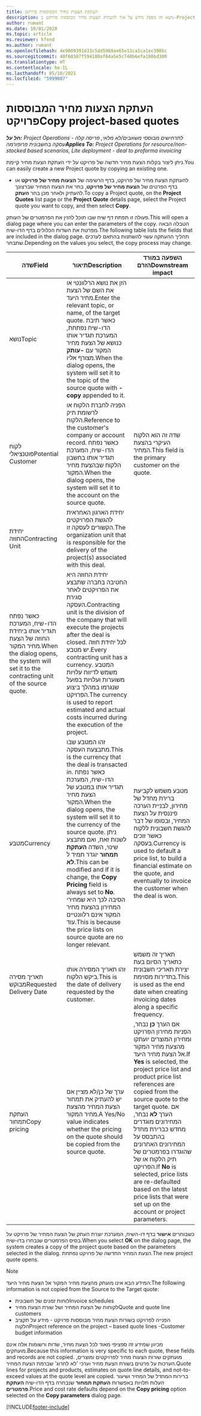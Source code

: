 ```yaml
---
title: העתקת הצעות מחיר המבוססות פרויקט
description: נושא זה מספק מידע על איך להעתיק הצעות מחיר מבוססות פרויקט ב-Project Operations.
author: rumant
ms.date: 10/01/2020
ms.topic: article
ms.reviewer: kfend
ms.author: rumant
ms.openlocfilehash: 4e9009391d33c5dd5988ae65e13ca1ca1ec398bc
ms.sourcegitcommit: 40f68387f594180af64a5e5c748b6efa188bd300
ms.translationtype: HT
ms.contentlocale: he-IL
ms.lasthandoff: 05/10/2021
ms.locfileid: "5999087"
---
```

# <a name="copy-project-based-quotes"></a><span data-ttu-id="f806a-103">העתקת הצעות מחיר המבוססות פרויקט</span><span class="sxs-lookup"><span data-stu-id="f806a-103">Copy project-based quotes</span></span>

<span data-ttu-id="f806a-104">_**חל על:** Project Operations לתרחישים מבוססי משאבים/לא מלאי, פריסה קלה - עסקה בחשבונית פרופורמה_</span><span class="sxs-lookup"><span data-stu-id="f806a-104">_**Applies To:** Project Operations for resource/non-stocked based scenarios, Lite deployment - deal to proforma invoicing_</span></span>

<span data-ttu-id="f806a-105">ניתן ליצור בקלות הצעת מחיר חדשה של פרויקט על ידי העתקת הצעת מחיר קיימת.</span><span class="sxs-lookup"><span data-stu-id="f806a-105">You can easily create a new Project quote by copying an existing one.</span></span> 

- <span data-ttu-id="f806a-106">להעתקת הצעת מחיר של פרויקט, בדף הרשימה של **הצעות מחיר של פרויקט** או בדף הפרטים של **הצעת מחיר של פרויקט**, בחר את הצעת המחיר שברצונך להעתיק ולאחר מכן בחר **העתק**.</span><span class="sxs-lookup"><span data-stu-id="f806a-106">To copy a Project quote, on the **Project Quotes** list page or the **Project Quote** details page, select the Project quote you want to copy, and then select **Copy**.</span></span>

<span data-ttu-id="f806a-107">פעולה זו תפתח דף שיח שבו תוכל להזין את הפרמטרים של העותק.</span><span class="sxs-lookup"><span data-stu-id="f806a-107">This will open a dialog page where you can enter the parameters of the copy.</span></span> <span data-ttu-id="f806a-108">הטבלה הבאה מפרטת את השדות הכלולים בדף הדו-שיח.</span><span class="sxs-lookup"><span data-stu-id="f806a-108">The following table lists the fields that are included in the dialog page.</span></span> <span data-ttu-id="f806a-109">תהליך ההעתקה עשוי להשתנות בהתאם לערכים שתבחר.</span><span class="sxs-lookup"><span data-stu-id="f806a-109">Depending on the values you select, the copy process may change.</span></span>

| <span data-ttu-id="f806a-110">**שדה**</span><span class="sxs-lookup"><span data-stu-id="f806a-110">**Field**</span></span> | <span data-ttu-id="f806a-111">**תיאור**</span><span class="sxs-lookup"><span data-stu-id="f806a-111">**Description**</span></span> | <span data-ttu-id="f806a-112">**השפעה במורד הזרם**</span><span class="sxs-lookup"><span data-stu-id="f806a-112">**Downstream impact**</span></span> |
| --- | --- | --- |
| <span data-ttu-id="f806a-113">נושא</span><span class="sxs-lookup"><span data-stu-id="f806a-113">Topic</span></span> | <span data-ttu-id="f806a-114">הזן את נושא הרלוונטי או את השם של הצעת מחיר היעד.</span><span class="sxs-lookup"><span data-stu-id="f806a-114">Enter the relevant topic, or name, of the target quote.</span></span> <span data-ttu-id="f806a-115">כאשר תיבת הדו-שיח נפתחת, המערכת תגדיר אותו כנושא של הצעת מחיר המקור עם **-עותק** מצורף אליו.</span><span class="sxs-lookup"><span data-stu-id="f806a-115">When the dialog opens, the system will set it to the topic of the source quote with **-copy** appended to it.</span></span> | |
| <span data-ttu-id="f806a-116">לקוח פוטנציאלי</span><span class="sxs-lookup"><span data-stu-id="f806a-116">Potential Customer</span></span> | <span data-ttu-id="f806a-117">הפניה לחברת הלקוח או לרשומת תיק הלקוח.</span><span class="sxs-lookup"><span data-stu-id="f806a-117">Reference to the customer's company or account record.</span></span> <span data-ttu-id="f806a-118">כאשר נפתח הדו-שיח, המערכת תגדיר אותו בחשבון הלקוח שבהצעת מחיר המקור.</span><span class="sxs-lookup"><span data-stu-id="f806a-118">When the dialog opens, the system will set it to the account on the source quote.</span></span> | <span data-ttu-id="f806a-119">שדה זה הוא הלקוח העיקרי בהצעת המחיר.</span><span class="sxs-lookup"><span data-stu-id="f806a-119">This field is the primary customer on the quote.</span></span> |
| <span data-ttu-id="f806a-120">יחידת החוזה</span><span class="sxs-lookup"><span data-stu-id="f806a-120">Contracting Unit</span></span> | <span data-ttu-id="f806a-121">יחידת הארגון האחראית להגשת הפרויקטים הקשורים לעסקה זו.</span><span class="sxs-lookup"><span data-stu-id="f806a-121">The organization unit that is responsible for the delivery of the project(s) associated with this deal.</span></span>
<span data-ttu-id="f806a-122">כאשר נפתח הדו-שיח, המערכת תגדיר אותו ביחידת החוזה של הצעת מחיר המקור.</span><span class="sxs-lookup"><span data-stu-id="f806a-122">When the dialog opens, the system will set it to the contracting unit of the source quote.</span></span> | <span data-ttu-id="f806a-123">יחידת החוזה היא החטיבה בחברה שתבצע את הפרויקטים לאחר סגירת העסקה.</span><span class="sxs-lookup"><span data-stu-id="f806a-123">Contracting unit is the division of the company that will execute the projects after the deal is closed.</span></span> <span data-ttu-id="f806a-124">לכל יחידת חוזה יש מטבע.</span><span class="sxs-lookup"><span data-stu-id="f806a-124">Every contracting unit has a currency.</span></span> <span data-ttu-id="f806a-125">המטבע משמש לדיווח עלויות משוערות ועלויות בפועל שנגרמו במהלך ביצוע הפרויקט.</span><span class="sxs-lookup"><span data-stu-id="f806a-125">The currency is used to report estimated and actual costs incurred during the execution of the project.</span></span> |
| <span data-ttu-id="f806a-126">מטבע</span><span class="sxs-lookup"><span data-stu-id="f806a-126">Currency</span></span> | <span data-ttu-id="f806a-127">זהו המטבע שבו מתבצעת העסקה.</span><span class="sxs-lookup"><span data-stu-id="f806a-127">This is the currency that the deal is transacted in.</span></span> <span data-ttu-id="f806a-128">כאשר נפתח הדו-שיח, המערכת תגדיר אותו במטבע של הצעת מחיר המקור.</span><span class="sxs-lookup"><span data-stu-id="f806a-128">When the dialog opens, the system will set it to the currency of the source quote.</span></span> <span data-ttu-id="f806a-129">ניתן לשנות זאת, ואם מתבצע שינוי, השדה **העתקת תמחור** יוגדר תמיד ל **לא**.</span><span class="sxs-lookup"><span data-stu-id="f806a-129">This can be modified and if it is change, the **Copy Pricing** field is always set to **No**.</span></span> <span data-ttu-id="f806a-130">הסיבה לכך היא שמחירי המחירון בהצעת מחיר המקור אינם רלוונטיים עוד.</span><span class="sxs-lookup"><span data-stu-id="f806a-130">This is because the price lists on source quote are no longer relevant.</span></span> | <span data-ttu-id="f806a-131">מטבע משמש לקביעת ברירת מחדל של מחירון, לבניית הערכה פיננסית על הצעת המחיר, ובסופו של דבר להגשת חשבונית ללקוח כאשר זוכים בעסקה.</span><span class="sxs-lookup"><span data-stu-id="f806a-131">Currency is used to default a price list, to build a financial estimate on the quote,  and eventually to invoice the customer when the deal is won.</span></span> |
| <span data-ttu-id="f806a-132">תאריך מסירה מבוקש</span><span class="sxs-lookup"><span data-stu-id="f806a-132">Requested Delivery Date</span></span> | <span data-ttu-id="f806a-133">זהו תאריך המסירה אותו ביקש הלקוח.</span><span class="sxs-lookup"><span data-stu-id="f806a-133">This is the date of delivery requested by the customer.</span></span> | <span data-ttu-id="f806a-134">תאריך זה משמש כתאריך הסיום בעת יצירת תאריכי חשבונית בתדירות מסוימת.</span><span class="sxs-lookup"><span data-stu-id="f806a-134">This is used as the end date when creating invoicing dates along a specific frequency.</span></span> |
| <span data-ttu-id="f806a-135">העתקת תמחור</span><span class="sxs-lookup"><span data-stu-id="f806a-135">Copy pricing</span></span> | <span data-ttu-id="f806a-136">ערך של כן/לא מציין אם יש להעתיק את תמחור הצעת המחיר מהצעת מחיר המקור.</span><span class="sxs-lookup"><span data-stu-id="f806a-136">A Yes/No value indicates whether the pricing on the quote should be copied from the source quote.</span></span> | <span data-ttu-id="f806a-137">אם הערך **כן** נבחר, הפניות מחירון הפרויקט ומחירון המוצרים יועתקו מהצעת מחיר המקור אל הצעת מחיר היעד.</span><span class="sxs-lookup"><span data-stu-id="f806a-137">If **Yes** is selected, the project price list and product price list references are copied from the source quote to the target quote.</span></span> <span data-ttu-id="f806a-138">אם הערך **לא** נבחר, המחירונים מוגדרים מחדש כברירת מחדל בהתבסס על המחירונים האחרונים שהוגדרו בפרמטרים של תיק הלקוח או של הפרויקט.</span><span class="sxs-lookup"><span data-stu-id="f806a-138">If **No** is selected, price lists are re-defaulted based on the latest price lists that were set up on the account or project parameters.</span></span> |

<span data-ttu-id="f806a-139">כשבוחרים **אישור** בדף דו-השיח, המערכת יוצרת העתק של הצעת המחיר של פרויקט על בסיס הפרמטרים שנבחרו בדו-שיח.</span><span class="sxs-lookup"><span data-stu-id="f806a-139">When you select **OK** on the dialog page, the system creates a copy of the project quote based on the parameters selected in the dialog.</span></span> <span data-ttu-id="f806a-140">הצעת המחיר החדשה של פרויקט נפתחת.</span><span class="sxs-lookup"><span data-stu-id="f806a-140">The new project quote opens.</span></span> 

> [!NOTE]
> <span data-ttu-id="f806a-141">המידע הבא אינו מועתק מהצעת מחיר המקור אל הצעת מחיר היעד:</span><span class="sxs-lookup"><span data-stu-id="f806a-141">The following information is not copied from the Source to the Target quote:</span></span>
>
> - <span data-ttu-id="f806a-142">לוחות זמנים של חשבונית</span><span class="sxs-lookup"><span data-stu-id="f806a-142">Invoice schedules</span></span>
> - <span data-ttu-id="f806a-143">לקוחות של הצעת המחיר ושל שורת הצעת מחיר</span><span class="sxs-lookup"><span data-stu-id="f806a-143">Quote and quote line customers</span></span>
> - <span data-ttu-id="f806a-144">הפנייה לפרויקט בשורות הצעת מחיר מבוססות פרויקט - מידע על תקציב הלקוח</span><span class="sxs-lookup"><span data-stu-id="f806a-144">Project reference on the project – based quote lines -Customer budget information</span></span>
>
><span data-ttu-id="f806a-145">מכיוון שמידע זה ספציפי מאוד לכל הצעת מחיר, שדות ורשומות אלה אינם מועתקים.</span><span class="sxs-lookup"><span data-stu-id="f806a-145">Because this information is very specific to each quote, these fields and records are not copied.</span></span> <span data-ttu-id="f806a-146">מועתקים שורות הצעות מחיר לפרויקטים ומוצרים, הערכות על פרטים בשורת הצעת מחיר וערכי 'לא לחרוג' שברמת הצעת המחיר.</span><span class="sxs-lookup"><span data-stu-id="f806a-146">Quote lines for projects and products, estimates on quote line details, and not-to-exceed values at the quote level are copied.</span></span> <span data-ttu-id="f806a-147">ברירות המחדל של המחיר ושיעור העלות תלויות באפשרות **העתקת תמחור** שנבחרה בדף הדו-שיח **העתקת פרמטרים**.</span><span class="sxs-lookup"><span data-stu-id="f806a-147">Price and cost rate defaults depend on the **Copy pricing** option selected on the **Copy parameters** dialog page.</span></span>


[!INCLUDE[footer-include](../includes/footer-banner.md)]